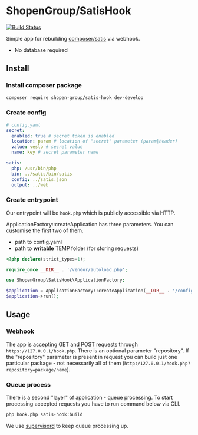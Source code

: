 # ShopenGroup/SatisHook

[![Build Status](https://travis-ci.org/shopen-group/satis-hook.svg?branch=develop)](https://travis-ci.org/shopen-group/satis-hook)


Simple app for rebuilding [composer/satis](https://github.com/composer/satis) via webhook.
* No database required

## Install

### Install composer package
```bash
composer require shopen-group/satis-hook dev-develop
```

### Create config
```yaml
# config.yaml
secret:
  enabled: true # secret token is enabled
  location: param # location of "secret" parameter (param|header)
  value: veslo # secret value
  name: key # secret parameter name

satis:
  php: /usr/bin/php
  bin: ../satis/bin/satis 
  config: ../satis.json 
  output: ../web
```

### Create entrypoint

Our entrypoint will be `hook.php` which is publicly accessible via HTTP.

ApplicationFactory::createApplication has three parameters. You can customise the first two of them.
* path to config.yaml
* path to __writable__ TEMP folder (for storing requests)

```php
<?php declare(strict_types=1);

require_once __DIR__ . '/vendor/autoload.php';

use ShopenGroup\SatisHook\ApplicationFactory;

$application = ApplicationFactory::createApplication(__DIR__ . '/config.yaml', __DIR__ . '/temp', $argc);
$application->run();
```

## Usage

### Webhook
The app is accepting GET and POST requests through `https://127.0.0.1/hook.php`.
There is an optional parameter "repository". If the "repository" parameter is present in request you can build just one particular package - not necessarily all of them (`http:/127.0.0.1/hook.php?repository=package/name`).

### Queue process
There is a second "layer" of application - queue processing.
To start processing accepted requests you have to run command below via CLI.
```bash
php hook.php satis-hook:build
```

We use [supervisord](http://supervisord.org) to keep queue processing up.